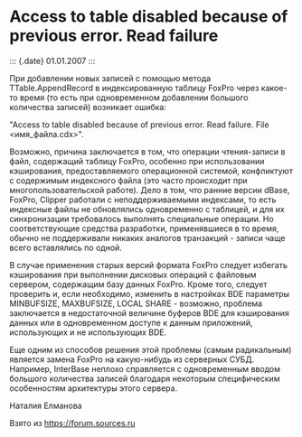 Access to table disabled because of previous error. Read failure
================================================================

::: {.date}
01.01.2007
:::

При добавлении новых записей с помощью метода TTable.AppendRecord в
индексированную таблицу FoxPro через какое-то время (то есть при
одновременном добавлении большого количества записей) возникает ошибка:

\"Access to table disabled because of previous error. Read failure. File
\<имя\_файла.cdx\>\".

Возможно, причина заключается в том, что операции чтения-записи в файл,
содержащий таблицу FoxPro, особенно при использовании кэширования,
предоставляемого операционной системой, конфликтуют с содержимым
индексного файла (это часто происходит при многопользовательской
работе). Дело в том, что ранние версии dBase, FoxPro, Clipper работали с
неподдерживаемыми индексами, то есть индексные файлы не обновлялись
одновременно с таблицей, и для их синхронизации требовалось выполнять
специальные операции. Но соответствующие средства разработки,
применявшиеся в то время, обычно не поддерживали никаких аналогов
транзакций - записи чаще всего вставлялись по одной.

В случае применения старых версий формата FoxPro следует избегать
кэширования при выполнении дисковых операций с файловым сервером,
содержащим базу данных FoxPro. Кроме того, следует проверить и, если
необходимо, изменить в настройках BDE параметры MINBUFSIZE, MAXBUFSIZE,
LOCAL SHARE - возможно, проблема заключается в недостаточной величине
буферов BDE для кэширования данных или в одновременном доступе к данным
приложений, использующих и не использующих BDE.

Еще одним из способов решения этой проблемы (самым радикальным) является
замена FoxPro на какую-нибудь из серверных СУБД. Например, InterBase
неплохо справляется с одновременным вводом большого количества записей
благодаря некоторым специфическим особенностям архитектуры этого
сервера.

Наталия Елманова

Взято из <https://forum.sources.ru>
